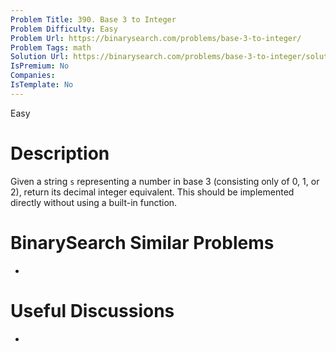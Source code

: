 ```yaml
---
Problem Title: 390. Base 3 to Integer
Problem Difficulty: Easy
Problem Url: https://binarysearch.com/problems/base-3-to-integer/
Problem Tags: math
Solution Url: https://binarysearch.com/problems/base-3-to-integer/solutions/
IsPremium: No
Companies: 
IsTemplate: No
---
```


<span style="color: ;">Easy</span>

# Description

Given a string `s` representing a number in base 3 (consisting only of 0, 1, or 2), return its decimal integer equivalent. This should be implemented directly without using a built-in function.

# BinarySearch Similar Problems

- []()

# Useful Discussions

- []()
